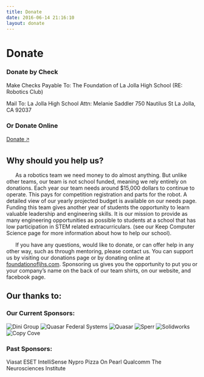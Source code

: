 ```yaml
---
title: Donate
date: 2016-06-14 21:16:10
layout: donate
---
```

Donate
===

### Donate by Check
Make Checks Payable To:
The Foundation of La Jolla High School (RE: Robotics Club)

Mail To:
La Jolla High School Attn:
Melanie Saddler
750 Nautilus St
La Jolla,
CA 92037
<partbreak></partbreak>

### Or Donate Online
[Donate 🡥](https://www.foundationofljhs.com/robotics-team.html)
<partbreak></partbreak>

Why should you help us?
-------

&nbsp;&nbsp;&nbsp;&nbsp;&nbsp;&nbsp;As a robotics team we need money to do almost anything. But unlike other teams, our team is not school funded, meaning we rely entirely on donations.  Each year our team needs around $15,000 dollars to continue to operate. This pays for competition registration and parts for the robot. A detailed view of our yearly projected budget is available on our needs page. 		Funding this team gives another year of students the opportunity to learn valuable leadership and engineering skills. It is our mission to provide as many engineering opportunities as possible to students at a school that has low participation in STEM related extracurriculars. (see our Keep Computer Science page for more information about how to help our school).

&nbsp;&nbsp;&nbsp;&nbsp;&nbsp;&nbsp;If you have any questions, would like to donate, or can offer help in any other way, such as through mentoring, please contact us. You can support us by visiting our donations page or by donating online at [foundationofljhs.com](https://www.foundationofljhs.com/robotics-team.html). Sponsoring us gives you the opportunity to put you or your company’s name on the back of our team shirts, on our website, and facebook page.

Our thanks to:
-------

### Our Current Sponsors:

![Dini Group][Dini]
![Quasar Federal Systems][QuasarFS]
![Quasar][Quasar]
![Sperr][Sperr]
![Solidworks][Solidworks]
![Copy Cove][CopyCove]

### Past Sponsors:
Viasat
ESET
IntelliSense
Nypro
Pizza On Pearl
Qualcomm
The Neurosciences Institute

[Dini]: /first/images/dinigroup.jpg "Dini Group"
[QuasarFS]: /first/images/QuasarFederalSystems.png "Quasar Federal Systems"
[Quasar]: /first/images/Quasar.jpg "Quasar"
[Sperr]: /first/images/Sperr.png "Sperr"
[Solidworks]: /first/images/solidworks.jpg "Solidworks"
[CopyCove]: /first/images/CopyCove.png "Copy Cove"
